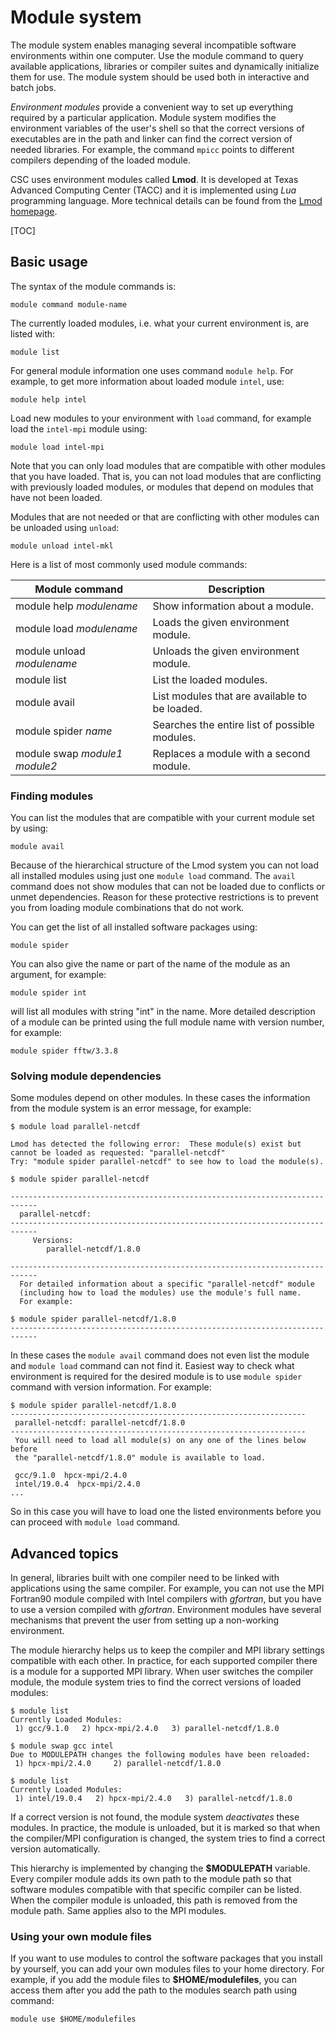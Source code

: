 # Module system

The module system enables managing several incompatible software environments
within one computer. Use the module command to query available applications,
libraries or compiler suites and dynamically initialize them for use. 
The module system should be used both in interactive and batch jobs.

*Environment modules* provide a convenient way to set up everything
required by a particular application. Module system modifies the
environment variables of the user's shell so that the correct versions
of executables are in the path and linker can find the correct version
of needed libraries. For example, the command `mpicc` points to
different compilers depending of the loaded module.

CSC uses environment modules called
**Lmod**. It is developed at Texas Advanced Computing Center (TACC) and
it is implemented using *Lua* programming language. More technical
details can be found from the [Lmod homepage].

[TOC]

## Basic usage

The syntax of the module commands is:

```text
module command module-name
```

The currently loaded modules, i.e. what your current environment is,
are listed with:

```text
module list
```

For general module information one uses command `module help`. For
example, to get more information about loaded module `intel`,
use:

```text
module help intel
```

Load new modules to your environment with `load` command, for
example load the `intel-mpi` module using:

```text
module load intel-mpi
```

Note that you can only load modules that are compatible with other
modules that you have loaded. That is, you can not load modules that are
conflicting with previously loaded modules, or modules that depend on
modules that have not been loaded.

Modules that are not needed or that are conflicting with other modules
can be unloaded using `unload`:

```text
module unload intel-mkl
```

Here is a list of most commonly used module commands:

|  Module command               |  Description                                  |
|-------------------------------|-----------------------------------------------|
| module help *modulename*      | Show information about a module.              |
| module load *modulename*      | Loads the given environment module.           |
| module unload *modulename*    | Unloads the given environment module.         |
| module list                   | List the loaded modules.                      |
| module avail                  | List modules that are available to be loaded. |
| module spider *name*          | Searches the entire list of possible modules. |
| module swap *module1 module2* | Replaces a module with a second module.       |

### Finding modules

You can list the modules that are compatible with your current module
set by using:

```text
module avail
```

Because of the hierarchical structure of the Lmod system you can not
load all installed modules using just one `module load` command. The
`avail` command does not show modules that can not be loaded due to
conflicts or unmet dependencies. Reason for these protective
restrictions is to prevent you from loading module combinations that do
not work.

You can get the list of all installed software packages using:

```text
module spider
```

You can also give the name or part of the name of the module as an
argument, for example:

```text
module spider int
```

will list all modules with string "int" in the name. More detailed
description of a module can be printed using the full module name with
version number, for example:

```text
module spider fftw/3.3.8
```

### Solving module dependencies

Some modules depend on other modules. In these cases the
information from the module system is an error message, for example:

```text
$ module load parallel-netcdf

Lmod has detected the following error:  These module(s) exist but 
cannot be loaded as requested: "parallel-netcdf"
Try: "module spider parallel-netcdf" to see how to load the module(s). 
   
$ module spider parallel-netcdf

----------------------------------------------------------------------------
  parallel-netcdf:
----------------------------------------------------------------------------
     Versions:
        parallel-netcdf/1.8.0

----------------------------------------------------------------------------
  For detailed information about a specific "parallel-netcdf" module 
  (including how to load the modules) use the module's full name.
  For example:

$ module spider parallel-netcdf/1.8.0
----------------------------------------------------------------------------
```

In these cases the
`module avail` command does not even list the module and `module load`
command can not find it. Easiest way to check what environment is
required for the desired module is to use `module spider` command with
version information. For example:

```text
$ module spider parallel-netcdf/1.8.0
------------------------------------------------------------------
 parallel-netcdf: parallel-netcdf/1.8.0
------------------------------------------------------------------
 You will need to load all module(s) on any one of the lines below before 
 the "parallel-netcdf/1.8.0" module is available to load.

 gcc/9.1.0  hpcx-mpi/2.4.0
 intel/19.0.4  hpcx-mpi/2.4.0
...
```
 
So in this case you will have to load one the listed environments before
you can proceed with `module load` command.

## Advanced topics

In general, libraries built with one compiler need to be linked with
applications using the same compiler. For example, you can not use the
MPI Fortran90 module compiled with Intel compilers with *gfortran*, but
you have to use a version compiled with *gfortran*. Environment modules
have several mechanisms that prevent the user from setting up a
non-working environment.

The module hierarchy helps us to keep the compiler and MPI library
settings compatible with each other. In practice, for each supported
compiler there is a module for a supported MPI library. When user
switches the compiler module, the module system tries to find the
correct versions of loaded modules:

```text
$ module list
Currently Loaded Modules:
 1) gcc/9.1.0   2) hpcx-mpi/2.4.0   3) parallel-netcdf/1.8.0

$ module swap gcc intel
Due to MODULEPATH changes the following modules have been reloaded:
 1) hpcx-mpi/2.4.0     2) parallel-netcdf/1.8.0

$ module list
Currently Loaded Modules:
 1) intel/19.0.4   2) hpcx-mpi/2.4.0   3) parallel-netcdf/1.8.0
```

If a correct version is not found, the module system *deactivates* these
modules. In practice, the module is unloaded, but it is marked so that
when the compiler/MPI configuration is changed, the system tries to find
a correct version automatically.

This hierarchy is implemented by changing the **$MODULEPATH** variable.
Every compiler module adds its own path to the module path so that
software modules compatible with that specific compiler can be listed.
When the compiler module is unloaded, this path is removed from the
module path. Same applies also to the MPI modules.

### Using your own module files

If you want to use modules to control the software packages that you
install by yourself, you can add your own modules files to your home
directory. For example, if you add the module files to
**$HOME/modulefiles**, you can access them after you add the path to the
modules search path using command:

```text
module use $HOME/modulefiles
```

  [Lmod homepage]: https://lmod.readthedocs.io/en/latest/
